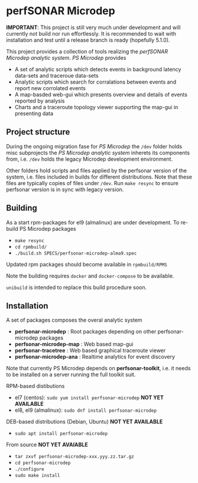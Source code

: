 # perfSONAR Microdep 

**IMPORTANT**: This project is still very much under development and will currently not build nor run effortlessly. It is recommended to wait with installation and test until a release branch is ready (hopefully 5.1.0).

This project provides a collection of tools realizing the *perfSONAR Microdep analytic system*.
*PS Microdep* provides
  * A set of analytic scripts which detects events in background latency data-sets and traceroue data-sets
  * Analytic scripts which search for corralations between events and report new corrolated events
  * A map-basded web-gui which presents overview and details of events reported by analysis
  * Charts and a traceroute topology viewer supporting the map-gui in presenting data

## Project structure

During the ongoing migration fase for *PS Microdep* the `/dev` folder holds misc subprojects the *PS Microdep analytic system* 
inherets its components from, i.e. `/dev` holds the legacy Microdep development environment. 

Other folders hold scripts and files applied by the perfsonar version of the system, i.e. files included in builds for different distributions.
Note that these files are typically copies of files under `/dev`. Run `make resync` to ensure perfsonar version is in sync with legacy version. 

## Building

As a start rpm-packages for el9 (almalinux) are under development. To re-build PS Microdep packages
  * `make resync`
  * `cd rpmbuild/`
  * `./build.sh SPECS/perfsonar-microdep-alma9.spec`

Updated rpm packages should become available in `rpmbuild/RPMS`

Note the building requires `docker` and `docker-compose` to be available.

`unibuild` is intended to replace this build procedure soon.

## Installation

A set of packages composes the overal analytic system

  * **perfsonar-microdep**     : Root packages depending on other perfsonar-microdep packages 
  * **perfsonar-microdep-map** : Web based map-gui
  * **perfsonar-tracetree**    : Web based graphical traceroute viewer
  * **perfsonar-microdep-ana** : Realtime analytics for event discovery

Note that currently PS Microdep depends on **perfsonar-toolkit**, i.e. it needs to be installed on a server running the full toolkit suit.

RPM-based distibutions
  * el7 (centos): `sudo yum install perfsonar-microdep` **NOT YET AVAILABLE**
  * el8, el9 (almalinux): `sudo dnf install perfsonar-microdep`
 
DEB-based distributions (Debian, Ubuntu) **NOT YET AVAILABLE**
  * `sudo apt install perfsonar-microdep`
  
From source **NOT YET AVAIABLE**
  * `tar zxvf perfsonar-microdep-xxx.yyy.zz.tar.gz`
  * `cd perfsonar-microdep`
  * `./configure`
  * `sudo make install`
  
  
  
